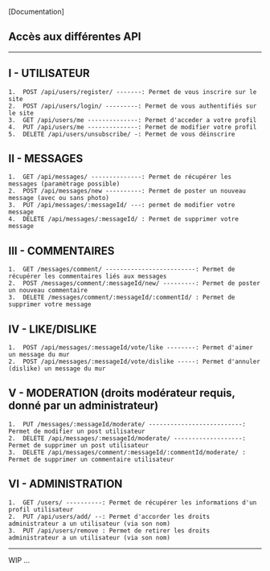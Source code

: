 [Documentation]
## Accès aux différentes API
---------------------------
## I - UTILISATEUR

	1.	POST /api/users/register/ -------: Permet de vous inscrire sur le site
	2.	POST /api/users/login/ ---------: Permet de vous authentifiés sur le site
    3.	GET /api/users/me --------------: Permet d'acceder a votre profil
    4.	PUT /api/users/me --------------: Permet de modifier votre profil
    5.	DELETE /api/users/unsubscribe/ -: Permet de vous déinscrire

## II - MESSAGES

	1.	GET /api/messages/ --------------: Permet de récupérer les messages (paramètrage possible)
	2.	POST /api/messages/new ----------: Permet de poster un nouveau message (avec ou sans photo)
    3.	PUT /api/messages/:messageId/ ---: permet de modifier votre message
    4.	DELETE /api/messages/:messageId/ : Permet de supprimer votre message

## III - COMMENTAIRES

	1.	GET /messages/comment/ -------------------------: Permet de récupérer les commentaires liés aux messages
	2.	POST /messages/comment/:messageId/new/ ---------: Permet de poster un nouveau commentaire
    3.	DELETE /messages/comment/:messageId/:commentId/ : Permet de supprimer votre message

## IV - LIKE/DISLIKE

	1.	POST /api/messages/:messageId/vote/like --------: Permet d'aimer un message du mur
	2.	POST /api/messages/:messageId/vote/dislike -----: Permet d'annuler (dislike) un message du mur

## V - MODERATION (droits modérateur requis, donné par un administrateur)

    1.	PUT /messages/:messageId/moderate/ --------------------------: Permet de modifier un post utilisateur
	2.	DELETE /api/messages/:messageId/moderate/ -------------------: Permet de supprimer un post utilisateur
    3.	DELETE /api/messages/comment/:messageId/:commentId/moderate/ : Permet de supprimer un commentaire utilisateur

## VI - ADMINISTRATION

    1.	GET /users/ ----------: Permet de récupérer les informations d'un profil utilisateur
	2.	PUT /api/users/add/ --: Permet d'accorder les droits administrateur a un utilisateur (via son nom)
    3.	PUT /api/users/remove : Permet de retirer les droits administrateur a un utilisateur (via son nom)
---------------------------
WIP ...
